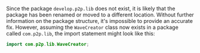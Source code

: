 Since the package `develop.p2p.lib` does not exist, it is likely that the package has been renamed or moved to a different location. Without further information on the package structure, it's impossible to provide an accurate fix. However, assuming the `WaveCreator` class now exists in a package called `com.p2p.lib`, the import statement might look like this:

```java
import com.p2p.lib.WaveCreator;
```
